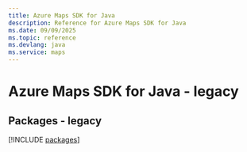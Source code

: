 ```yaml
---
title: Azure Maps SDK for Java
description: Reference for Azure Maps SDK for Java
ms.date: 09/09/2025
ms.topic: reference
ms.devlang: java
ms.service: maps
---
```

# Azure Maps SDK for Java - legacy
## Packages - legacy
[!INCLUDE [packages](maps-index.md)]